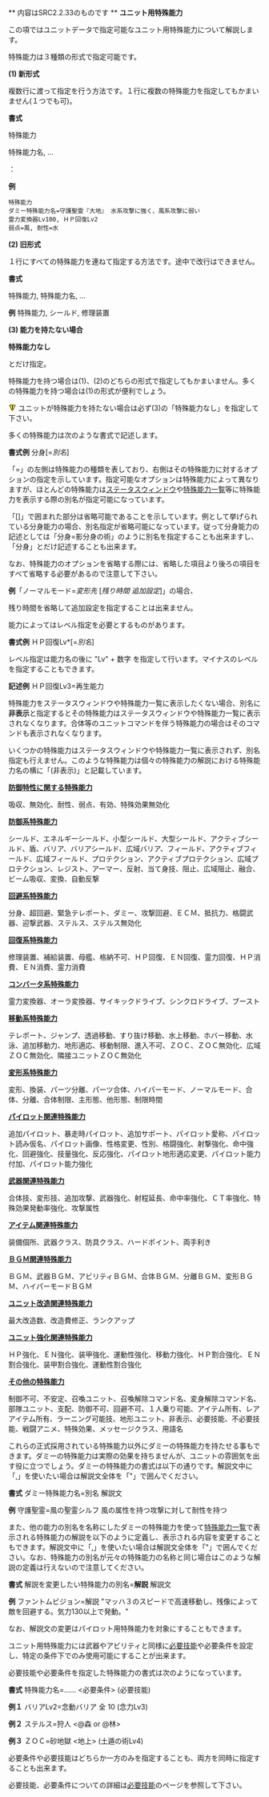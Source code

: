 ** 内容はSRC2.2.33のものです **
**ユニット用特殊能力**

この項ではユニットデータで指定可能なユニット用特殊能力について解説します。

特殊能力は３種類の形式で指定可能です。

**(1) 新形式**

複数行に渡って指定を行う方法です。１行に複数の特殊能力を指定してもかまいません(１つでも可)。

**書式**

特殊能力

特殊能力名, …

：

**例**
```sh
特殊能力
ダミー特殊能力名=守護聖霊『大地』 水系攻撃に強く、風系攻撃に弱い
霊力変換器Lv100, ＨＰ回復Lv2
弱点=風, 耐性=水
```

**(2) 旧形式**

１行にすべての特殊能力を連ねて指定する方法です。途中で改行はできません。

**書式**

特殊能力, 特殊能力名, …

**例** 特殊能力, シールド, 修理装置

**(3) 能力を持たない場合**

**特殊能力なし**

とだけ指定。

特殊能力を持つ場合は(1)、(2)のどちらの形式で指定してもかまいません。多くの特殊能力を持つ場合は(1)の形式が便利でしょう。

![](../images/bm0.gif) ユニットが特殊能力を持たない場合は必ず(3)の「特殊能力なし」を指定して下さい。

多くの特殊能力は次のような書式で記述します。

**書式例** 分身[=*別名*]

「=」の左側は特殊能力の種類を表しており、右側はその特殊能力に対するオプションの指定を示しています。指定可能なオプションは特殊能力によって異なりますが、ほとんどの特殊能力は[ステータスウィンドウ](ステータスウインドウ.md)や[特殊能力一覧](特殊能力一覧.md)等に特殊能力を表示する際の別名が指定可能になっています。

「[]」で囲まれた部分は省略可能であることを示しています。例として挙げられている分身能力の場合、別名指定が省略可能になっています。従って分身能力の記述としては「分身=影分身の術」のように別名を指定することも出来ますし、「分身」とだけ記述することも出来ます。

なお、特殊能力のオプションを省略する際には、省略した項目より後ろの項目をすべて省略する必要があるので注意して下さい。

**例**「ノーマルモード=*変形先* [*残り時間 追加設定*]」の場合、

残り時間を省略して追加設定を指定することは出来ません。

能力によってはレベル指定を必要とするものがあります。

**書式例** ＨＰ回復Lv\*[=*別名*]

レベル指定は能力名の後に "Lv" + 数字 を指定して行います。マイナスのレベルを指定することもできます。

**記述例** ＨＰ回復Lv3=再生能力

特殊能力をステータスウィンドウや特殊能力一覧に表示したくない場合、別名に**非表示**と指定するとその特殊能力はステータスウィンドウや特殊能力一覧に表示されなくなります。合体等のユニットコマンドを伴う特殊能力の場合はそのコマンドも表示されなくなります。

いくつかの特殊能力はステータスウィンドウや特殊能力一覧に表示されず、別名指定も行えません。このような特殊能力は個々の特殊能力の解説における特殊能力名の横に「(非表示)」と記載しています。

[**防御特性に関する特殊能力**](防御特性に関する特殊能力.md)

吸収、無効化、耐性、弱点、有効、特殊効果無効化

[**防御系特殊能力**](防御系特殊能力.md)

シールド、エネルギーシールド、小型シールド、大型シールド、アクティブシールド、盾、バリア、バリアシールド、広域バリア、フィールド、アクティブフィールド、広域フィールド、プロテクション、アクティブプロテクション、広域プロテクション、レジスト、アーマー、反射、当て身技、阻止、広域阻止、融合、ビーム吸収、変換、自動反撃

[**回避系特殊能力**](回避系特殊能力.md)

分身、超回避、緊急テレポート、ダミー、攻撃回避、ＥＣＭ、抵抗力、格闘武器、迎撃武器、ステルス、ステルス無効化

[**回復系特殊能力**](回復系特殊能力.md)

修理装置、補給装置、母艦、格納不可、ＨＰ回復、ＥＮ回復、霊力回復、ＨＰ消費、ＥＮ消費、霊力消費

[**コンバータ系特殊能力**](コンバータ系特殊能力.md)

霊力変換器、オーラ変換器、サイキックドライブ、シンクロドライブ、ブースト

[**移動系特殊能力**](移動系特殊能力.md)

テレポート、ジャンプ、透過移動、すり抜け移動、水上移動、ホバー移動、水泳、追加移動力、地形適応、移動制限、進入不可、ＺＯＣ、ＺＯＣ無効化、広域ＺＯＣ無効化、隣接ユニットＺＯＣ無効化

[**変形系特殊能力**](変形系特殊能力.md)

変形、換装、パーツ分離、パーツ合体、ハイパーモード、ノーマルモード、合体、分離、合体制限、主形態、他形態、制限時間

[**パイロット関連特殊能力**](パイロット関連特殊能力.md)

追加パイロット、暴走時パイロット、追加サポート、パイロット愛称、パイロット読み仮名、パイロット画像、性格変更、性別、格闘強化、射撃強化、命中強化、回避強化、技量強化、反応強化、パイロット地形適応変更、パイロット能力付加、パイロット能力強化

[**武器関連特殊能力**](武器関連特殊能力.md)

合体技、変形技、追加攻撃、武器強化、射程延長、命中率強化、ＣＴ率強化、特殊効果発動率強化、攻撃属性

[**アイテム関連特殊能力**](アイテム関連特殊能力.md)

装備個所、武器クラス、防具クラス、ハードポイント、両手利き

[**ＢＧＭ関連特殊能力**](ＢＧＭ関連特殊能力.md)

ＢＧＭ、武器ＢＧＭ、アビリティＢＧＭ、合体ＢＧＭ、分離ＢＧＭ、変形ＢＧＭ、ハイパーモードＢＧＭ

[**ユニット改造関連特殊能力**](ユニット改造関連特殊能力.md)

最大改造数、改造費修正、ランクアップ

[**ユニット強化関連特殊能力**](ユニット強化関連特殊能力.md)

ＨＰ強化、ＥＮ強化、装甲強化、運動性強化、移動力強化、ＨＰ割合強化、ＥＮ割合強化、装甲割合強化、運動性割合強化

[**その他の特殊能力**](その他の特殊能力.md)

制御不可、不安定、召喚ユニット、召喚解除コマンド名、変身解除コマンド名、部隊ユニット、支配、防御不可、回避不可、１人乗り可能、アイテム所有、レアアイテム所有、ラーニング可能技、地形ユニット、非表示、必要技能、不必要技能、戦闘アニメ、特殊効果、メッセージクラス、用語名

これらの正式採用されている特殊能力以外にダミーの特殊能力を持たせる事もできます。ダミーの特殊能力は実際の効果を持ちませんが、ユニットの雰囲気を出す役に立つでしょう。ダミーの特殊能力の書式は以下の通りです。解説文中に「,」を使いたい場合は解説文全体を「"」で囲んでください。

**書式** ダミー特殊能力名=別名 解説文

**例** 守護聖霊=風の聖霊シルフ 風の属性を持つ攻撃に対して耐性を持つ

また、他の能力の別名を名称にしたダミーの特殊能力を使って[特殊能力一覧](特殊能力一覧.md)で表示される特殊能力の解説を以下のように定義し、表示される内容を変更することもできます。解説文中に「,」を使いたい場合は解説文全体を「"」で囲んでください。なお、特殊能力の別名が元々の特殊能力の名称と同じ場合はこのような解説の定義は行えないので注意してください。

**書式** 解説を変更したい特殊能力の別名=**解説** 解説文

**例** ファントムビジョン=解説 "マッハ３のスピードで高速移動し、残像によって敵を回避する。気力130以上で発動。"

なお、解説文の変更はパイロット用特殊能力を対象にすることもできます。

ユニット用特殊能力には武器やアビリティと同様に[必要技能](必要技能.md)や必要条件を設定し、特定の条件下でのみ使用可能にすることが出来ます。

必要技能や必要条件を指定した特殊能力の書式は次のようになっています。

**書式** 特殊能力名=…… &lt;必要条件&gt; (必要技能)

**例１** バリアLv2=念動バリア 全 10 (念力Lv3)

**例２** ステルス=狩人 &lt;@森 or @林&gt;

**例３** ＺＯＣ=砂地獄 &lt;地上&gt; (土遁の術Lv4)

必要条件や必要技能はどちらか一方のみを指定することも、両方を同時に指定することも出来ます。

必要技能、必要条件についての詳細は[必要技能](必要技能.md)のページを参照して下さい。
